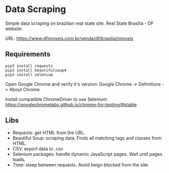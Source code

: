 # Data Scraping
Simple data scraping on brazilian real state site. Real State Brasília - DF website.

URL: https://www.dfimoveis.com.br/venda/df/brasilia/imoveis

## Requirements
```
pip3 install requests
pip3 install beautifulsoup4
pip3 install selenium
```
Open Google Chrome and verify it's version: Google Chrome -> Definitions -> About Chrome

Install compatible ChromeDriver to use Selenium: https://googlechromelabs.github.io/chrome-for-testing/#stable

## Libs
- Requests: get HTML from the URL.
- Beautiful Soup: scraping data. Finds all matching tags and classes from HTML.
- CSV: export data to .csv
- Selenium packages: handle dynamic JavaScript pages. Wait until pages loads.
- Time: sleep between requests. Avoid beign blocked from the site.
